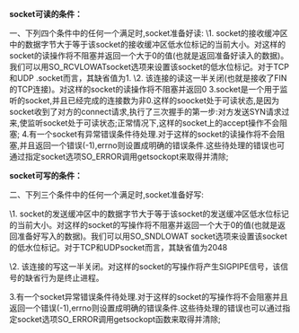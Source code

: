 **socket可读的条件：**

一、下列四个条件中的任何一个满足时,socket准备好读: 
\1. socket的接收缓冲区中的数据字节大于等于该socket的接收缓冲区低水位标记的当前大小。对这样的socket的读操作将不阻塞并返回一个大于0的值(也就是返回准备好读入的数据)。我们可以用SO_RCVLOWATsocket选项来设置该socket的低水位标记。对于TCP和UDP .socket而言，其缺省值为1.
\2. 该连接的读这一半关闭(也就是接收了FIN的TCP连接)。对这样的socket的读操作将不阻塞并返回0
3.socket是一个用于监听的socket,并且已经完成的连接数为非0.这样的soocket处于可读状态,是因为socket收到了对方的connect请求,执行了三次握手的第一步:对方发送SYN请求过来,使监听socket处于可读状态;正常情况下,这样的socket上的accept操作不会阻塞;
4.有一个socket有异常错误条件待处理.对于这样的socket的读操作将不会阻塞,并且返回一个错误(-1),errno则设置成明确的错误条件.这些待处理的错误也可通过指定socket选项SO_ERROR调用getsockopt来取得并清除;

 

**socket可写的条件：**

二、下列三个条件中的任何一个满足时,socket准备好写: 

\1. socket的发送缓冲区中的数据字节大于等于该socket的发送缓冲区低水位标记的当前大小。对这样的socket的写操作将不阻塞并返回一个大于0的值(也就是返回准备好写入的数据)。我们可以用SO_SNDLOWAT socket选项来设置该socket的低水位标记。对于TCP和UDPsocket而言，其缺省值为2048

\2. 该连接的写这一半关闭。对这样的socket的写操作将产生SIGPIPE信号，该信号的缺省行为是终止进程。

3.有一个socket异常错误条件待处理.对于这样的socket的写操作将不会阻塞并且返回一个错误(-1),errno则设置成明确的错误条件.这些待处理的错误也可以通过指定socket选项SO_ERROR调用getsockopt函数来取得并清除;